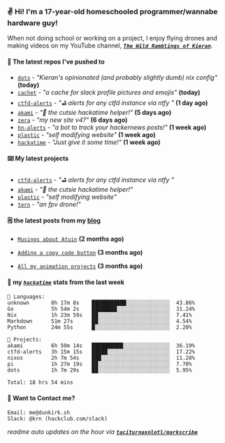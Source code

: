 ### ✌️ Hi! I'm a 17-year-old homeschooled programmer/wannabe hardware guy!

When not doing school or working on a project, I enjoy flying drones and making videos on my YouTube channel, [**_`The Wild Ramblings of Kieran`_**](https://youtube.com/@kieran.rambles).

#### 👷 The latest repos I've pushed to

- [`dots`](https://github.com/taciturnaxolotl/dots) - _"Kieran's opinionated (and probably slightly dumb) nix config"_ **(today)**
- [`cachet`](https://github.com/taciturnaxolotl/cachet) - _"a cache for slack profile pictures and emojis"_ **(today)**
- [`ctfd-alerts`](https://github.com/taciturnaxolotl/ctfd-alerts) - _"⛳ alerts for any ctfd instance via ntfy "_ **(1 day ago)**
- [`akami`](https://github.com/taciturnaxolotl/akami) - _"🌷 the cutsie hackatime helper!"_ **(5 days ago)**
- [`zera`](https://github.com/taciturnaxolotl/zera) - _"my new site v4?"_ **(6 days ago)**
- [`hn-alerts`](https://github.com/taciturnaxolotl/hn-alerts) - _"a bot to track your hackernews posts!"_ **(1 week ago)**
- [`plastic`](https://github.com/taciturnaxolotl/plastic) - _"self modifying website"_ **(1 week ago)**
- [`hackatime`](https://github.com/hackclub/hackatime) - _"Just give it some time!"_ **(1 week ago)**

#### ⌨️ My latest projects

- [`ctfd-alerts`](https://github.com/taciturnaxolotl/ctfd-alerts) - _"⛳ alerts for any ctfd instance via ntfy "_
- [`akami`](https://github.com/taciturnaxolotl/akami) - _"🌷 the cutsie hackatime helper!"_
- [`plastic`](https://github.com/taciturnaxolotl/plastic) - _"self modifying website"_
- [`tern`](https://github.com/taciturnaxolotl/tern) - _"an fpv drone!"_

#### 🗒️ the latest posts from my [blog](https://dunkirk.sh)

- [`Musings about Atuin`](https://dunkirk.sh/blog/atuin/) **(2 months ago)**

- [`Adding a copy code button`](https://dunkirk.sh/blog/adding-a-copy-button/) **(3 months ago)**

- [`All my animation projects`](https://dunkirk.sh/blog/my-animations/) **(3 months ago)**



#### 📡 my [_`hackatime`_](https://waka.hackclub.com) stats from the last week

```text
💾 Languages:
unknown       8h 17m 8s    ███████████░░░░░░░░░░░░░░  43.86%
Go            5h 54m 2s    ████████░░░░░░░░░░░░░░░░░  31.24%
Nix           1h 23m 59s   ██░░░░░░░░░░░░░░░░░░░░░░░  7.41%
Markdown      51m 27s      ██░░░░░░░░░░░░░░░░░░░░░░░  4.54%
Python        24m 55s      █░░░░░░░░░░░░░░░░░░░░░░░░  2.20%

💼 Projects:
akami         6h 50m 14s   ██████████░░░░░░░░░░░░░░░  36.19%
ctfd-alerts   3h 15m 15s   █████░░░░░░░░░░░░░░░░░░░░  17.22%
nixos         2h 7m 54s    ███░░░░░░░░░░░░░░░░░░░░░░  11.28%
pi            1h 27m 19s   ██░░░░░░░░░░░░░░░░░░░░░░░  7.70%
dots          1h 7m 29s    ██░░░░░░░░░░░░░░░░░░░░░░░  5.95%

Total: 18 hrs 54 mins
```

#### 📮 Want to Contact me?

```text
Email: me@dunkirk.sh
Slack: @krn (hackclub.com/slack)
```

_readme auto updates on the hour via [**`taciturnaxolotl/markscribe`**](https://github.com/taciturnaxolotl/markscribe)_
